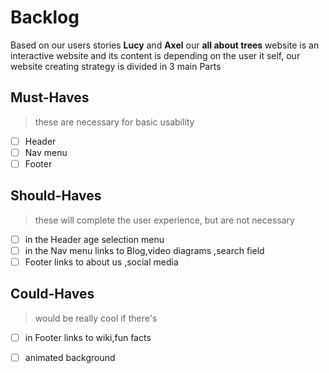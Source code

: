 # Backlog

Based on our users stories **Lucy** and **Axel** our **all about trees** website is an interactive website and its content is depending on the user it self,
our website creating strategy is divided in 3 main Parts

## Must-Haves

> these are necessary for basic usability

- [ ] Header
- [ ] Nav menu
- [ ] Footer

## Should-Haves

> these will complete the user experience, but are not necessary

- [ ] in the Header age selection menu
- [ ] in the Nav menu links to Blog,video diagrams ,search field
- [ ] Footer links to about us ,social media

## Could-Haves

> would be really cool  if there's

- [ ] in Footer links to wiki,fun facts
- [ ] animated background
  